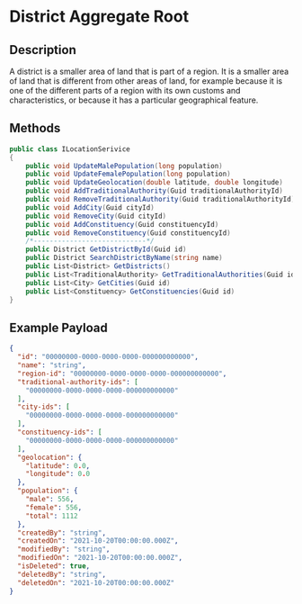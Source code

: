 # District Aggregate Root

## Description
A district is a smaller area of land that is part of a region. It is a smaller area of land that is different from other areas of land, for example because it is one of the different parts of a region with its own customs and characteristics, or because it has a particular geographical feature.

## Methods
```csharp
public class ILocationSerivice
{
    public void UpdateMalePopulation(long population)
    public void UpdateFemalePopulation(long population)
    public void UpdateGeolocation(double latitude, double longitude)
    public void AddTraditionalAuthority(Guid traditionalAuthorityId)
    public void RemoveTraditionalAuthority(Guid traditionalAuthorityId)
    public void AddCity(Guid cityId)
    public void RemoveCity(Guid cityId)
    public void AddConstituency(Guid constituencyId)
    public void RemoveConstituency(Guid constituencyId)
    /*----------------------------*/
    public District GetDistrictById(Guid id)
    public District SearchDistrictByName(string name)
    public List<District> GetDistricts()
    public List<TraditionalAuthority> GetTraditionalAuthorities(Guid id)
    public List<City> GetCities(Guid id)
    public List<Constituency> GetConstituencies(Guid id)
}
```

## Example Payload

```json
{
  "id": "00000000-0000-0000-0000-000000000000",
  "name": "string",
  "region-id": "00000000-0000-0000-0000-000000000000",
  "traditional-authority-ids": [
    "00000000-0000-0000-0000-000000000000"
  ],
  "city-ids": [
    "00000000-0000-0000-0000-000000000000"
  ],
  "constituency-ids": [
    "00000000-0000-0000-0000-000000000000"
  ],
  "geolocation": {
    "latitude": 0.0,
    "longitude": 0.0
  },
  "population": {
    "male": 556,
    "female": 556,
    "total": 1112
  },
  "createdBy": "string",
  "createdOn": "2021-10-20T00:00:00.000Z",
  "modifiedBy": "string",
  "modifiedOn": "2021-10-20T00:00:00.000Z",
  "isDeleted": true,
  "deletedBy": "string",
  "deletedOn": "2021-10-20T00:00:00.000Z"
}
```